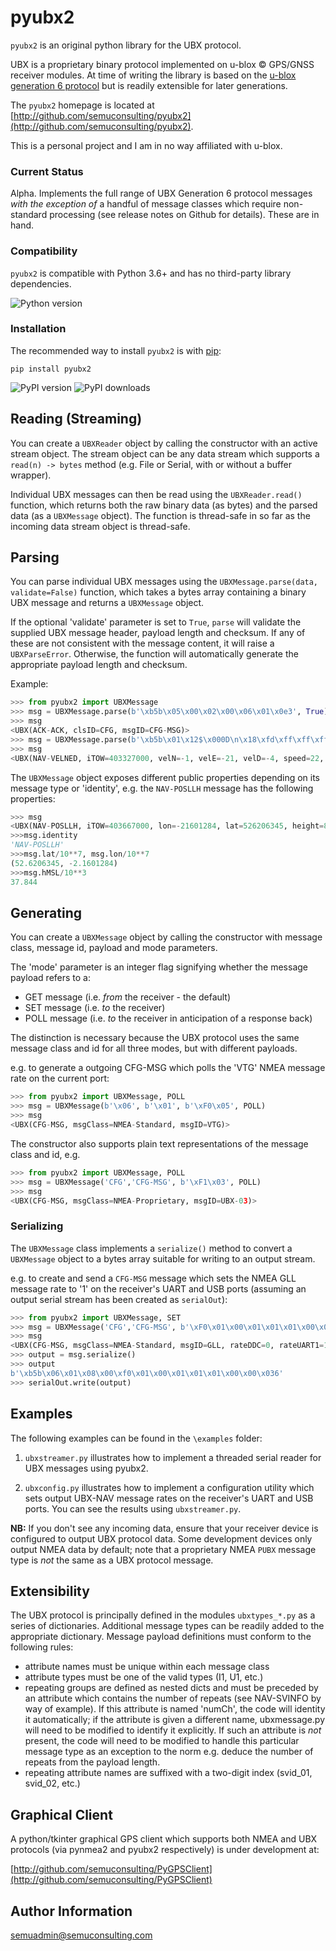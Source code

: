 pyubx2
=======

`pyubx2` is an original python library for the UBX protocol. 

UBX is a proprietary binary protocol implemented on u-blox &copy; GPS/GNSS receiver modules. At time of writing the library is based
on the [u-blox generation 6 protocol](https://www.u-blox.com/sites/default/files/products/documents/u-blox6_ReceiverDescrProtSpec_%28GPS.G6-SW-10018%29_Public.pdf) but
is readily extensible for later generations.

The `pyubx2` homepage is located at [http://github.com/semuconsulting/pyubx2](http://github.com/semuconsulting/pyubx2).

This is a personal project and I am in no way affiliated with u-blox.

### Current Status

Alpha. Implements the full range of UBX Generation 6 protocol messages *with the exception of* a handful of message classes which
require non-standard processing (see release notes on Github for details). These are in hand.

### Compatibility

`pyubx2` is compatible with Python 3.6+ and has no third-party library dependencies.

![Python version](https://img.shields.io/pypi/pyversions/pyubx2.svg?style=flat)

### Installation

The recommended way to install `pyubx2` is with
[pip](http://pypi.python.org/pypi/pip/):

`pip install pyubx2`

![PyPI version](https://img.shields.io/pypi/v/pyubx2.svg?style=flat)
![PyPI downloads](https://img.shields.io/pypi/dm/pyubx2.svg?style=flat)

## Reading (Streaming)

You can create a `UBXReader` object by calling the constructor with an active stream object. 
The stream object can be any data stream which supports a `read(n) -> bytes` method (e.g. File or Serial, with 
or without a buffer wrapper).

Individual UBX messages can then be read using the `UBXReader.read()` function, which returns both the raw binary
data (as bytes) and the parsed data (as a `UBXMessage` object). The function is thread-safe in so far as the incoming
data stream object is thread-safe.

## Parsing

You can parse individual UBX messages using the `UBXMessage.parse(data, validate=False)` function, which takes a bytes array containing a
binary UBX message and returns a `UBXMessage` object.

If the optional 'validate' parameter is set to `True`, `parse` will validate the supplied UBX message header, payload length and checksum. 
If any of these are not consistent with the message content, it will raise a `UBXParseError`. Otherwise, the function will automatically
generate the appropriate payload length and checksum.

Example:

```python
>>> from pyubx2 import UBXMessage
>>> msg = UBXMessage.parse(b'\xb5b\x05\x00\x02\x00\x06\x01\x0e3', True)
>>> msg
<UBX(ACK-ACK, clsID=CFG, msgID=CFG-MSG)>
>>> msg = UBXMessage.parse(b'\xb5b\x01\x12$\x000D\n\x18\xfd\xff\xff\xff\xf1\xff\xff\xff\xfc\xff\xff\xff\x10\x00\x00\x00\x0f\x00\x00\x00\x83\xf5\x01\x00A\x00\x00\x00\xf0\xdfz\x00\xd0\xa6')
>>> msg
<UBX(NAV-VELNED, iTOW=403327000, velN=-1, velE=-21, velD=-4, speed=22, gSpeed=21, heading=128387, sAcc=67, cAcc=8056455)>
```

The `UBXMessage` object exposes different public properties depending on its message type or 'identity',
e.g. the `NAV-POSLLH` message has the following properties:

```python
>>> msg
<UBX(NAV-POSLLH, iTOW=403667000, lon=-21601284, lat=526206345, height=86327, hMSL=37844, HAcc=38885, vAcc=16557)>
>>>msg.identity
'NAV-POSLLH'
>>>msg.lat/10**7, msg.lon/10**7
(52.6206345, -2.1601284)
>>>msg.hMSL/10**3
37.844
```

## Generating

You can create a `UBXMessage` object by calling the constructor with message class, message id, payload and mode parameters.

The 'mode' parameter is an integer flag signifying whether the message payload refers to a: 
* GET message (i.e. *from* the receiver - the default)
* SET message (i.e. *to* the receiver)
* POLL message (i.e. *to* the receiver in anticipation of a response back)

The distinction is necessary because the UBX protocol uses the same message class and id
for all three modes, but with different payloads.

e.g. to generate a outgoing CFG-MSG which polls the 'VTG' NMEA message rate on the current port:

```python
>>> from pyubx2 import UBXMessage, POLL
>>> msg = UBXMessage(b'\x06', b'\x01', b'\xF0\x05', POLL)
>>> msg
<UBX(CFG-MSG, msgClass=NMEA-Standard, msgID=VTG)>
```

The constructor also supports plain text representations of the message class and id, e.g.

```python
>>> from pyubx2 import UBXMessage, POLL
>>> msg = UBXMessage('CFG','CFG-MSG', b'\xF1\x03', POLL)
>>> msg
<UBX(CFG-MSG, msgClass=NMEA-Proprietary, msgID=UBX-03)>
```

### Serializing

The `UBXMessage` class implements a `serialize()` method to convert a `UBXMessage` object to a bytes array suitable for writing to an output stream.

e.g. to create and send a `CFG-MSG` message which sets the NMEA GLL message rate to '1' on the receiver's UART and USB ports (assuming an output serial stream has been created as `serialOut`):

```python
>>> from pyubx2 import UBXMessage, SET
>>> msg = UBXMessage('CFG','CFG-MSG', b'\xF0\x01\x00\x01\x01\x01\x00\x00', SET)
>>> msg
<UBX(CFG-MSG, msgClass=NMEA-Standard, msgID=GLL, rateDDC=0, rateUART1=1, rateUART2=1, rateUSB=1, rateSPI=0, reserved=0)>
>>> output = msg.serialize()
>>> output
b'\xb5b\x06\x01\x08\x00\xf0\x01\x00\x01\x01\x01\x00\x00\x036'
>>> serialOut.write(output)
```

## Examples

The following examples can be found in the `\examples` folder:

1. `ubxstreamer.py` illustrates how to implement a threaded serial reader for UBX messages using pyubx2. 

1. `ubxconfig.py` illustrates how to implement a configuration utility which sets output UBX-NAV message rates on the 
receiver's UART and USB ports. You can see the results using `ubxstreamer.py`.

**NB:** If you don't see any incoming data, ensure that your receiver device is configured to output UBX 
protocol data. Some development devices only output NMEA data by default; note that a proprietary NMEA 
`PUBX` message type is *not* the same as a UBX protocol message.

## Extensibility


The UBX protocol is principally defined in the modules `ubxtypes_*.py` as a series of dictionaries. Additional message types 
can be readily added to the appropriate dictionary. Message payload definitions must conform to the following rules:
* attribute names must be unique within each message class
* attribute types must be one of the valid types (I1, U1, etc.)
* repeating groups are defined as nested dicts and must be preceded by an attribute which contains the number of
repeats (see NAV-SVINFO by way of example). If this attribute is named 'numCh', the code will identity it automatically; 
if the attribute is given a different name, ubxmessage.py will need to be modified to identify it explicitly. If such
an attribute is *not* present, the code will need to be modified to handle this particular message type as an exception to
the norm e.g. deduce the number of repeats from the payload length.
* repeating attribute names are suffixed with a two-digit index (svid_01, svid_02, etc.)

## Graphical Client

A python/tkinter graphical GPS client which supports both NMEA and UBX protocols (via pynmea2 and pyubx2 
respectively) is under development at: 

[http://github.com/semuconsulting/PyGPSClient](http://github.com/semuconsulting/PyGPSClient)

## Author Information

semuadmin@semuconsulting.com
 
